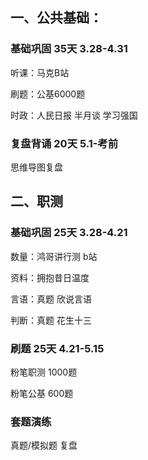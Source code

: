 ## 一、公共基础：

### 基础巩固 35天 3.28-4.31

听课：马克B站

刷题：公基6000题 

时政：人民日报 半月谈 学习强国

### 复盘背诵 20天 5.1-考前

思维导图复盘

## 二、职测

### 基础巩固 25天 3.28-4.21

数量：鸿哥讲行测 b站

资料：拥抱昔日温度

言语：真题 欣说言语

判断：真题 花生十三

### 刷题 25天 4.21-5.15

粉笔职测 1000题

粉笔公基 600题

### 套题演练

真题/模拟题 复盘

